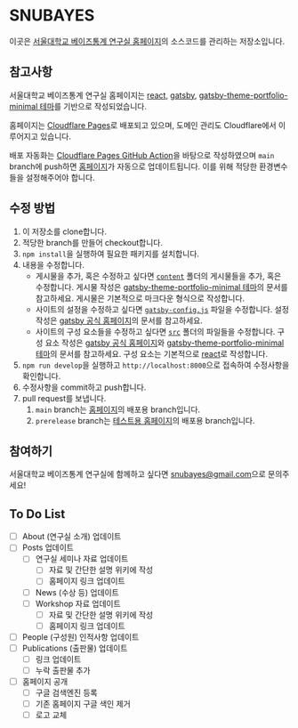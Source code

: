 # SNUBAYES

이곳은 [서울대학교 베이즈통계 연구실 홈페이지](https://snubayes.org)의 소스코드를 관리하는 저장소입니다.

## 참고사항

서울대학교 베이즈통계 연구실 홈페이지는 [react](https://reactjs.org/), [gatsby](https://www.gatsbyjs.com/), [gatsby-theme-portfolio-minimal 테마](https://www.gatsbyjs.com/plugins/gatsby-theme-portfolio-minimal/)를 기반으로 작성되었습니다.

홈페이지는 [Cloudflare Pages](https://pages.cloudflare.com)로 배포되고 있으며, 도메인 관리도 Cloudflare에서 이루어지고 있습니다.

배포 자동화는 [Cloudflare Pages GitHub Action](https://github.com/cloudflare/pages-action)을 바탕으로 작성하였으며 `main` branch에 push하면 [홈페이지](https://snubayes.org)가 자동으로 업데이트됩니다. 이를 위해 적당한 환경변수들을 설정해주어야 합니다.

## 수정 방법

1. 이 저장소를 clone합니다.
2. 적당한 branch를 만들어 checkout합니다.
3. `npm install`을 실행하여 필요한 패키지를 설치합니다.
4. 내용을 수정합니다.
    * 게시물을 추가, 혹은 수정하고 싶다면 [`content`](https://github.com/snubayes/home/blob/main/content) 폴더의 게시물들을 추가, 혹은 수정합니다. 게시물 작성은 [gatsby-theme-portfolio-minimal 테마](https://www.gatsbyjs.com/plugins/gatsby-theme-portfolio-minimal/)의 문서를 참고하세요. 게시물은 기본적으로 마크다운 형식으로 작성합니다.
    * 사이트의 설정을 수정하고 싶다면 [`gatsby-config.js`](https://github.com/snubayes/home/blob/main/gatsby-config.js) 파일을 수정합니다. 설정 작성은 [gatsby 공식 홈페이지](https://www.gatsbyjs.com/docs/)의 문서를 참고하세요.
    * 사이트의 구성 요소들을 수정하고 싶다면 [`src`](https://github.com/snubayes/home/blob/main/src) 폴더의 파일들을 수정합니다. 구성 요소 작성은 [gatsby 공식 홈페이지](https://www.gatsbyjs.com/docs/)와 [gatsby-theme-portfolio-minimal 테마](https://www.gatsbyjs.com/plugins/gatsby-theme-portfolio-minimal/)의 문서를 참고하세요. 구성 요소는 기본적으로 [react](https://reactjs.org/)로 작성합니다.
5. `npm run develop`을 실행하고 `http://localhost:8000`으로 접속하여 수정사항을 확인합니다.
6. 수정사항을 commit하고 push합니다.
7. pull request를 보냅니다.
   1. `main` branch는 [홈페이지](https://snubayes.org)의 배포용 branch입니다.
   2. `prerelease` branch는 [테스트용 홈페이지](https://prerelease.snubayes.pages.dev)의 배포용 branch입니다.

## 참여하기

서울대학교 베이즈통계 연구실에 함께하고 싶다면 [snubayes@gmail.com](mailto:snubayes@gmail.com)으로 문의주세요!


## To Do List

* [ ] About (연구실 소개) 업데이트
* [ ] Posts 업데이트
  * [ ] 연구실 세미나 자료 업데이트
    * [ ] 자료 및 간단한 설명 위키에 작성
    * [ ] 홈페이지 링크 업데이트
  * [ ] News (수상 등) 업데이트
  * [ ] Workshop 자료 업데이트
    * [ ] 자료 및 간단한 설명 위키에 작성
    * [ ] 홈페이지 링크 업데이트
* [ ] People (구성원) 인적사항 업데이트
* [ ] Publications (출판물) 업데이트
  * [ ] 링크 업데이트
  * [ ] 누락 출판물 추가
* [ ] 홈페이지 공개
  * [ ] 구글 검색엔진 등록 
  * [ ] 기존 홈페이지 구글 색인 제거
  * [ ] 로고 교체
